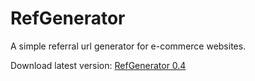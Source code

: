 # RefGenerator
A simple referral url generator for e-commerce websites.

Download latest version: [RefGenerator 0.4](https://github.com/lorizisback/RefGenerator/blob/master/RefGenerator%200.4.apk)
